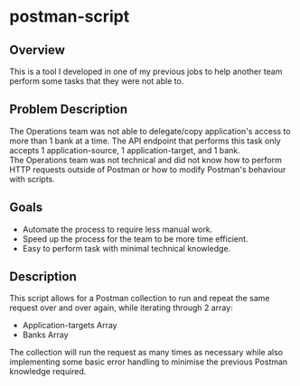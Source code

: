 # postman-script

## Overview

This is a tool I developed in one of my previous jobs to help another team perform some tasks that they were not able to.

## Problem Description

The Operations team was not able to delegate/copy application's access to more than 1 bank at a time.
The API endpoint that performs this task only accepts 1 application-source, 1 application-target, and 1 bank.  
The Operations team was not technical and did not know how to perform HTTP requests outside of Postman or how to modify Postman's behaviour with scripts.

## Goals

* Automate the process to require less manual work.
* Speed up the process for the team to be more time efficient.
* Easy to perform task with minimal technical knowledge.

## Description

This script allows for a Postman collection to run and repeat the same request over and over again, while iterating through 2 array:
* Application-targets Array
* Banks Array

The collection will run the request as many times as necessary while also implementing some basic error handling to minimise the previous Postman knowledge required.

